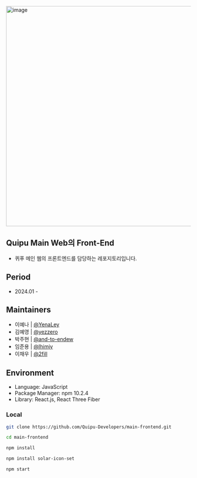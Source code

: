<img width="600" alt="image" src="https://github.com/Quipu-Developers/.github/assets/147997324/9122451c-e0b1-41d3-a22c-5b1cb7eb49a1">

## Quipu Main Web의 Front-End
- 퀴푸 메인 웹의 프론트엔드를 담당하는 레포지토리입니다.

## Period
- 2024.01 -

## Maintainers
- 이예나 | [@YenaLey](https://github.com/YenaLey)
- 김예영 | [@yezzero](https://github.com/yezzero)
- 박주현 | [@and-to-endew](https://github.com/and-to-endew)
- 임준용 | [@Ihimjy](https://github.com/lhimjy)
- 이채우 | [@2fill](https://github.com/2fill)

## Environment
- Language: JavaScript
- Package Manager: npm 10.2.4
- Library: React.js, React Three Fiber

### Local
```bash
git clone https://github.com/Quipu-Developers/main-frontend.git

cd main-frontend

npm install

npm install solar-icon-set

npm start
```
